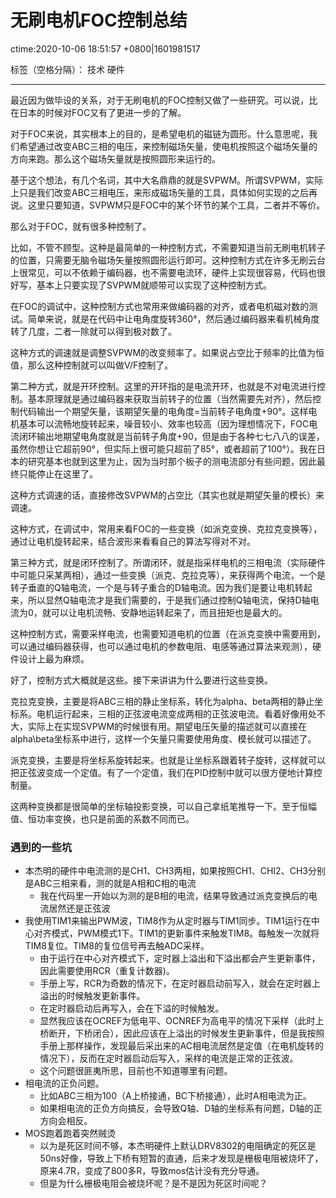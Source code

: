 # 无刷电机FOC控制总结 
ctime:2020-10-06 18:51:57 +0800|1601981517

标签（空格分隔）： 技术 硬件

---

最近因为做毕设的关系，对于无刷电机的FOC控制又做了一些研究。可以说，比在日本的时候对FOC又有了更进一步的了解。

对于FOC来说，其实根本上的目的，是希望电机的磁链为圆形。什么意思呢，我们希望通过改变ABC三相的电压，来控制磁场矢量，使电机按照这个磁场矢量的方向来跑。那么这个磁场矢量就是按照圆形来运行的。

基于这个想法，有几个名词，其中大名鼎鼎的就是SVPWM。所谓SVPWM，实际上只是我们改变ABC三相电压，来形成磁场矢量的工具，具体如何实现的之后再说。这里只要知道，SVPWM只是FOC中的某个环节的某个工具，二者并不等价。

那么对于FOC，就有很多种控制了。

比如，不管不顾型。这种是最简单的一种控制方式，不需要知道当前无刷电机转子的位置，只需要无脑令磁场矢量按照圆形运行即可。这种控制方式在许多无刷云台上很常见，可以不依赖于编码器，也不需要电流环，硬件上实现很容易，代码也很好写，基本上只要实现了SVPWM就顺带可以实现了这种控制方式。

在FOC的调试中，这种控制方式也常用来做编码器的对齐，或者电机磁对数的测试。简单来说，就是在代码中让电角度旋转360°，然后通过编码器来看机械角度转了几度，二者一除就可以得到极对数了。

这种方式的调速就是调整SVPWM的改变频率了。如果说占空比于频率的比值为恒值，那么这种控制就可以叫做V/F控制了。

第二种方式，就是开环控制。这里的开环指的是电流开环，也就是不对电流进行控制。基本原理就是通过编码器来获取当前转子的位置（当然需要先对齐），然后控制代码输出一个期望矢量，该期望矢量的电角度=当前转子电角度+90°。这样电机基本可以流畅地旋转起来，噪音较小、效率也较高（因为理想情况下，FOC电流闭环输出地期望电角度就是当前转子角度+90，但是由于各种七七八八的误差，虽然你想让它超前90°，但实际上很可能只超前了85°，或者超前了100°）。我在日本的研究基本也就到这里为止，因为当时那个板子的测电流部分有些问题，因此最终只能停止在这里了。

这种方式调速的话，直接修改SVPWM的占空比（其实也就是期望矢量的模长）来调速。

这种方式，在调试中，常用来看FOC的一些变换（如派克变换、克拉克变换等），通过让电机旋转起来，结合波形来看看自己的算法写得对不对。

第三种方式，就是闭环控制了。所谓闭环，就是指采样电机的三相电流（实际硬件中可能只采某两相），通过一些变换（派克、克拉克等），来获得两个电流，一个是转子垂直的Q轴电流，一个是与转子重合的D轴电流。因为我们是要让电机转起来，所以显然Q轴电流才是我们需要的，于是我们通过控制Q轴电流，保持D轴电流为0，就可以让电机流畅、安静地运转起来了，而且扭矩也是最大的。

这种控制方式，需要采样电流，也需要知道电机的位置（在派克变换中需要用到，可以通过编码器获得，也可以通过电机的参数电阻、电感等通过算法来观测），硬件设计上最为麻烦。

好了，控制方式大概就是这些。接下来讲讲为什么要进行这些变换。

克拉克变换，主要是将ABC三相的静止坐标系，转化为alpha、beta两相的静止坐标系。电机运行起来，三相的正弦波电流变成两相的正弦波电流。看着好像用处不大，实际上在实现SVPWM的时候很有用。期望电压矢量的描述就可以直接在alpha\beta坐标系中进行，这样一个矢量只需要使用角度、模长就可以描述了。

派克变换，主要是将坐标系旋转起来。也就是让坐标系跟着转子旋转，这样就可以把正弦波变成一个定值。有了一个定值，我们在PID控制中就可以很方便地计算控制量。

这两种变换都是很简单的坐标轴投影变换，可以自己拿纸笔推导一下。至于恒幅值、恒功率变换，也只是前面的系数不同而已。

### 遇到的一些坑

- 本杰明的硬件中电流测的是CH1、CH3两相，如果按照CH1、CHI2、CH3分别是ABC三相来看，测的就是A相和C相的电流
  - 我在代码里一开始以为测的是B相的电流，结果导致通过派克变换后的电流居然还是正弦波
- 我使用TIM1来输出PWM波，TIM8作为从定时器与TIM1同步。TIM1运行在中心对齐模式，PWM模式1下。TIM1的更新事件来触发TIM8。每触发一次就将TIM8复位。TIM8的复位信号再去触ADC采样。
  - 由于运行在中心对齐模式下，定时器上溢出和下溢出都会产生更新事件，因此需要使用RCR（重复计数器)。
  - 手册上写，RCR为奇数的情况下，在定时器启动前写入，就会在定时器上溢出的时候触发更新事件。
  - 在定时器启动后再写入，会在下溢的时候触发。
  - 显然我应该在OCREF为低电平、OCNREF为高电平的情况下采样（此时上桥断开，下桥闭合），因此应该在上溢出的时候发生更新事件，但是我按照手册上那样操作，发现最后采出来的AC相电流居然是定值（在电机旋转的情况下），反而在定时器启动后写入，采样的电流是正常的正弦波。
  - 这个问题很匪夷所思，目前也不知道哪里有问题。
- 相电流的正负问题。
  - 比如ABC三相为100（A上桥接通，BC下桥接通），此时A相电流为正。
  - 如果相电流的正负方向搞反，会导致Q轴、D轴的坐标系有问题，D轴的正方向会相反。
- MOS跑着跑着突然贼烫
  - 以为是死区时间不够，本杰明硬件上默认DRV8302的电阻确定的死区是50ns好像，导致上下桥有短暂的直通，后来才发现是栅极电阻被烧坏了，原来4.7R，变成了800多R，导致mos估计没有充分导通。
  - 但是为什么栅极电阻会被烧坏呢？是不是因为死区时间呢？
